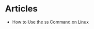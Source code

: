 # Articles

* [How to Use the ss Command on Linux](https://www.howtogeek.com/681468/how-to-use-the-ss-command-on-linux/)
